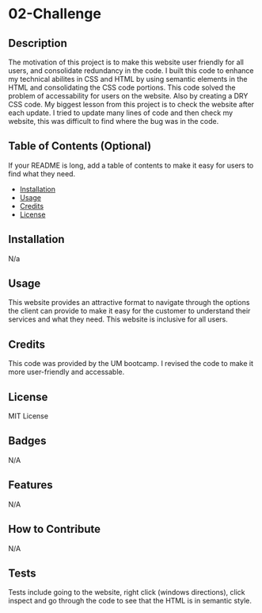 # 02-Challenge

## Description

The motivation of this project is to make this website user friendly for all users, and consolidate redundancy in the code. I built this code to enhance my technical abilites in CSS and HTML by using semantic elements in the HTML and consolidating the CSS code portions. This code solved the problem of accessability for users on the website. Also by creating a DRY CSS code. My biggest lesson from this project is to check the website after each update. I tried to update many lines of code and then check my website, this was difficult to find where the bug was in the code. 


## Table of Contents (Optional)

If your README is long, add a table of contents to make it easy for users to find what they need.

- [Installation](#installation)
- [Usage](#usage)
- [Credits](#credits)
- [License](#license)

## Installation

N/a

## Usage

This website provides an attractive format to navigate through the options the client can provide to make it easy for the customer to understand their services and what they need. This website is inclusive for all users.

## Credits

This code was provided by the UM bootcamp. I revised the code to make it more user-friendly and accessable. 

## License

MIT License

## Badges

N/A

## Features

N/A

## How to Contribute

N/A

## Tests

Tests include going to the website, right click (windows directions), click inspect and go through the code to see that the HTML is in semantic style. 